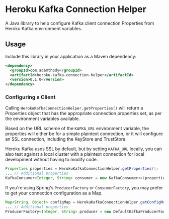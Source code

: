 # Heroku Kafka Connection Helper

A Java library to help configure Kafka client connection Properties from Heroku Kafka environment variables.

## Usage

Include this library in your application as a Maven dependency:

```xml
<dependency>
  <groupId>com.adamthody</groupId>
  <artifactId>heroku-kafka-connection-helper</artifactId>
  <version>0.1.0</version>
</dependency>
```

### Configuring a Client

Calling `HerokuKafkaConnectionHelper.getProperties()` will return a Properties object that has the appropriate connection
properties set, as per the environment variables available. 

Based on the URL scheme of the `KAFKA_URL` environment variable, the properties will either be for a simple plaintext 
connection, or it will configure an SSL connection, including the KeyStore and TrustStore.
 
Heroku Kafka uses SSL by default, but by setting `KAFKA_URL` locally, you can also test against a local cluster with a 
plaintext connection for local development without having to modify code.

```java
Properties properties = HerokuKafkaConnectionHelper.getProperties();
... // Additional properties
KafkaConsumer<Integer, String> consumer = new KafkaConsumer<>(properties);
```

If you're using Spring's `ProducerFactory` or `ConsumerFactory`, you may prefer to get your connection configuration as 
a Map.
 
 ```java
 Map<String, Object> configMap = HerokuKafkaConnectionHelper.getConfigMap();
 ... // Additional properties
 ProducerFactory<Integer, String> producer = new DefaultKafkaProducerFactory<>(configMap);
```
